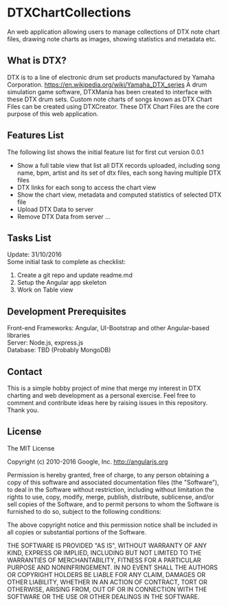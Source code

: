 # DTXChartCollections 
An web application allowing users to manage collections of DTX note chart files, drawing note charts as images, showing statistics and metadata etc. 

## What is DTX?

DTX is to a line of electronic drum set products manufactured by Yamaha Corporation. https://en.wikipedia.org/wiki/Yamaha_DTX_series
A drum simulation game software, DTXMania has been created to interface with these DTX drum sets. Custom note charts of songs known as DTX Chart Files can be created using DTXCreator.
These DTX Chart Files are the core purpose of this web application. 

## Features List

The following list shows the initial feature list for first cut version 0.0.1

* Show a full table view that list all DTX records uploaded, including song name, bpm, artist and its set of dtx files, each song having multiple DTX files
* DTX links for each song to access the chart view
* Show the chart view, metadata and computed statistics of selected DTX file
* Upload DTX Data to server
* Remove DTX Data from server
...

## Tasks List

Update: 31/10/2016  
Some initial task to complete as checklist:  
1. Create a git repo and update readme.md  
2. Setup the Angular app skeleton  
3. Work on Table view   

## Development Prerequisites

Front-end Frameworks: Angular, UI-Bootstrap and other Angular-based libraries  
Server: Node.js, express.js  
Database: TBD (Probably MongoDB)  

Contact
---------
This is a simple hobby project of mine that merge my interest in DTX charting and web development as a personal exercise.
Feel free to comment and contribute ideas here by raising issues in this repository. Thank you. 

License
---------
The MIT License

Copyright (c) 2010-2016 Google, Inc. http://angularjs.org

Permission is hereby granted, free of charge, to any person obtaining a copy
of this software and associated documentation files (the "Software"), to deal
in the Software without restriction, including without limitation the rights
to use, copy, modify, merge, publish, distribute, sublicense, and/or sell
copies of the Software, and to permit persons to whom the Software is
furnished to do so, subject to the following conditions:

The above copyright notice and this permission notice shall be included in
all copies or substantial portions of the Software.

THE SOFTWARE IS PROVIDED "AS IS", WITHOUT WARRANTY OF ANY KIND, EXPRESS OR
IMPLIED, INCLUDING BUT NOT LIMITED TO THE WARRANTIES OF MERCHANTABILITY,
FITNESS FOR A PARTICULAR PURPOSE AND NONINFRINGEMENT. IN NO EVENT SHALL THE
AUTHORS OR COPYRIGHT HOLDERS BE LIABLE FOR ANY CLAIM, DAMAGES OR OTHER
LIABILITY, WHETHER IN AN ACTION OF CONTRACT, TORT OR OTHERWISE, ARISING FROM,
OUT OF OR IN CONNECTION WITH THE SOFTWARE OR THE USE OR OTHER DEALINGS IN
THE SOFTWARE.

